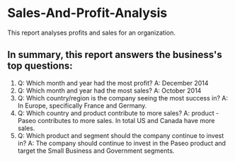 # Sales-And-Profit-Analysis
This report analyses profits and sales for an organization. 

## In summary, this report answers the business's top questions:

1. Q: Which month and year had the most profit?
   A: December 2014
2. Q: Which month and year had the most sales?
   A: October 2014
3. Q: Which country/region is the company seeing the most success in?
   A: In Europe, specifically France and Germany.
4. Q: Which country and product contribute to more sales?
   A: product - Paseo contributes to more sales. In total US and Canada have more sales.
5. Q: Which product and segment should the company continue to invest in?
   A: The company should continue to invest in the Paseo product and target the Small Business and Government segments.




